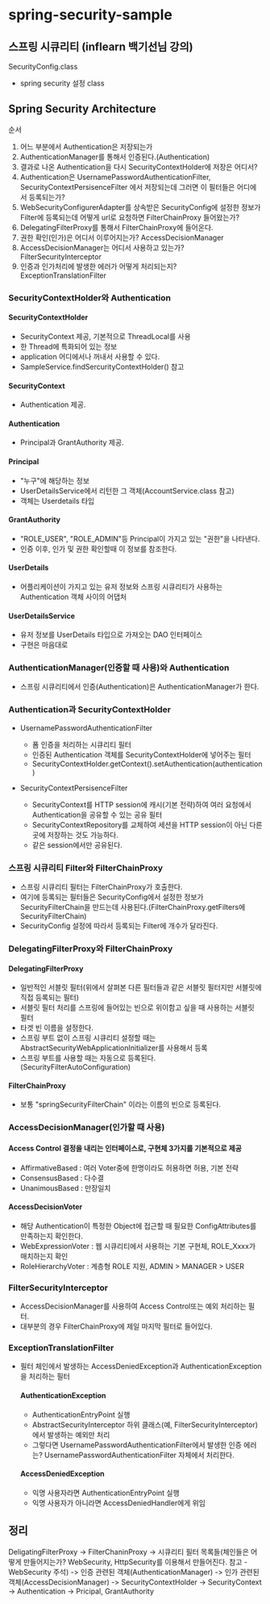 # spring-security-sample

## 스프링 시큐리티 (inflearn 백기선님 강의)

SecurityConfig.class 
  - spring security 설정 class
  
## Spring Security Architecture

순서
1. 어느 부분에서 Authentication은 저장되는가
2. AuthenticationManager를 통해서 인증된다.(Authentication) 
3. 결과로 나온 Authentication을 다시 SecurityContextHolder에 저장은 어디서?
4. Authentication은 UsernamePasswordAuthenticationFilter, SecurityContextPersisenceFilter 에서 저장되는데 그러면 이 필터들은 어디에서 등록되는가?
5. WebSecurityConfigurerAdapter를 상속받은 SecurityConfig에 설정한 정보가 Filter에 등록되는데 어떻게 url로 요청하면 FilterChainProxy 들어왔는가?
6. DelegatingFilterProxy를 통해서 FilterChainProxy에 들어온다.
7. 권한 확인(인가)은 어디서 이루어지는가? AccessDecisionManager
8. AccessDecisionManager는 어디서 사용하고 있는가? FilterSecurityInterceptor
9. 인증과 인가처리에 발생한 에러가 어떻게 처리되는지? ExceptionTranslationFilter

### SecurityContextHolder와 Authentication

#### SecurityContextHolder
- SecurityContext 제공, 기본적으로 ThreadLocal를 사용
- 한 Thread에 특화되어 있는 정보
- application 어디에서나 꺼내서 사용할 수 있다.
- SampleService.findSercurityContextHolder() 참고 

#### SecurityContext
- Authentication 제공.

#### Authentication
- Principal과 GrantAuthority 제공.

#### Principal
- "누구"에 해당하는 정보
- UserDetailsService에서 리턴한 그 객체(AccountService.class 참고)
- 객체는 Userdetails 타입

#### GrantAuthority
- "ROLE_USER", "ROLE_ADMIN"등 Principal이 가지고 있는 "권한"을 나타낸다.
- 인증 이후, 인가 및 권한 확인할때 이 정보를 참조한다.

#### UserDetails
- 어플리케이션이 가지고 있는 유저 정보와 스프링 시큐리티가 사용하는 Authentication 객체 사이의 어댑처

#### UserDetailsService
- 유저 정보를 UserDetails 타입으로 가져오는 DAO 인터페이스
- 구현은 마음대로

### AuthenticationManager(인증할 때 사용)와 Authentication
- 스프링 시큐리티에서 인증(Authentication)은 AuthenticationManager가 한다.

### Authentication과 SecurityContextHolder
- UsernamePasswordAuthenticationFilter
    * 폼 인증을 처리하는 시큐리티 필터
    * 인증된 Authentication 객체를 SecurityContextHolder에 넣어주는 필터
    * SecurityContextHolder.getContext().setAuthentication(authentication)

- SecurityContextPersisenceFilter
  - SecurityContext를 HTTP session에 캐시(기본 전략)하여 여러 요청에서 Authentication을 공유할 수 있는 공유 필터
  - SecurityContextRepository를 교체하여 세션을 HTTP session이 아닌 다른 곳에 저장하는 것도 가능하다.
  - 같은 session에서만 공유된다.
  
### 스프링 시큐리티 Filter와 FilterChainProxy
- 스프링 시큐리티 필터는 FilterChainProxy가 호출한다.
- 여기에 등록되는 필터들은 SecurityConfig에서 설정한 정보가 SecurityFilterChain을 만드는데 사용된다.(FilterChainProxy.getFilters에 SecurityFilterChain)
- SecurityConfig 설정에 따라서 등록되는 Filter에 개수가 달라진다.

### DelegatingFilterProxy와 FilterChainProxy
#### DelegatingFilterProxy
- 일반적인 서블릿 필터(위에서 살펴본 다른 필터들과 같은 서블릿 필터지만 서블릿에 직접 등록되는 필터)
- 서블릿 필터 처리를 스프링에 들어있는 빈으로 위이함고 싶을 때 사용하는 서블릿 필터
- 타겟 빈 이름을 설정한다.
- 스프링 부트 없이 스프링 시큐리티 설정할 때는 AbstractSecurityWebApplicationInitializer를 사용해서 등록
- 스프링 부트를 사용할 때는 자동으로 등록된다. (SecurityFilterAutoConfiguration)

#### FilterChainProxy
- 보통 "springSecurityFilterChain" 이라는 이름의 빈으로 등록된다.

### AccessDecisionManager(인가할 때 사용)
#### Access Control 결정을 내리는 인터페이스로, 구현체 3가지를 기본적으로 제공
- AffirmativeBased : 여러 Voter중에 한명이라도 허용하면 허용, 기본 전략
- ConsensusBased : 다수결
- UnanimousBased : 만장일치

#### AccessDecisionVoter
- 해당 Authentication이 특정한 Object에 접근할 때 필요한 ConfigAttributes를 만족하는지 확인한다.
- WebExpressionVoter : 웹 시큐리티에서 사용하는 기본 구현체, ROLE_Xxxx가 매치하는지 확인
- RoleHierarchyVoter : 계층형 ROLE 지원, ADMIN > MANAGER > USER

### FilterSecurityInterceptor
- AccessDecisionManager를 사용하여 Access Control또는 예외 처리하는 필터.
- 대부분의 경우 FilterChainProxy에 제일 마지막 필터로 들어있다.

### ExceptionTranslationFilter
- 필터 체인에서 발생하는 AccessDeniedException과 AuthenticationException을 처리하는 필터
  
  #### AuthenticationException
    - AuthenticationEntryPoint 실행
    - AbstractSecurityInterceptor 하위 클래스(예, FilterSecurityInterceptor)에서 발생하는 예외만 처리
    - 그렇다면 UsernamePasswordAuthenticationFilter에서 발생한 인증 에러는? UsernamePasswordAuthenticationFilter 자체에서 처리한다.

  #### AccessDeniedException
    - 익명 사용자라면 AuthenticationEntryPoint 실행
    - 익명 사용자가 아니라면 AccessDeniedHandler에게 위임


## 정리
DeligatingFilterProxy -> FilterChaninProxy -> 시큐리티 필터 목록들(체인들은 어떻게 만들어지는가? WebSecurity, HttpSecurity를 이용해서 만들어진다. 참고 - WebSecurity 주석)
-> 인증 관련된 객체(AuthenticationManager) -> 인가 관련된 객체(AccessDecisionManager)
-> SecurityContextHolder -> SecurityContext -> Authentication -> Pricipal, GrantAuthority
